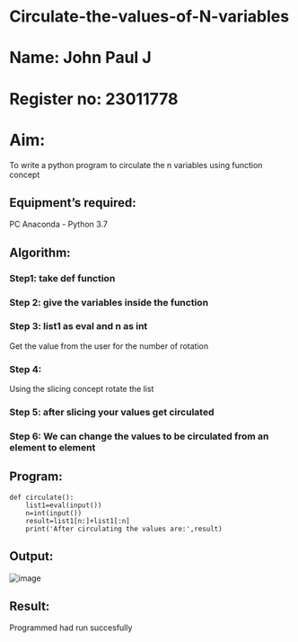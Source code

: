 # Circulate-the-values-of-N-variables
# Name: John Paul J
# Register no: 23011778
# Aim:
To write a python program to circulate the n variables using function concept
## Equipment’s required:
PC
Anaconda - Python 3.7
## Algorithm: 
### Step1: take def function 
### Step 2: give the variables inside the function 
### Step 3: list1 as eval and n as int
Get the value from the user for the number of rotation
### Step 4: 
Using the slicing concept rotate the list

### Step 5: after slicing your values get circulated 
### Step 6: We can change the values to be circulated from an element to element
## Program:
```
def circulate():
    list1=eval(input())
    n=int(input())
    result=list1[n:]+list1[:n]
    print('After circulating the values are:',result)
```

## Output:
![image](https://github.com/JOHNSUBIK/Circulate-the-values-of-N-variables/assets/150279319/dabc8e6b-0585-4a79-9cdc-50f8f129646b)



## Result:
Programmed had run succesfully

